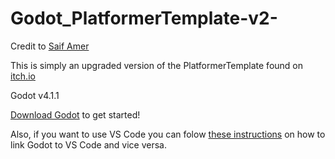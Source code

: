 # Godot_PlatformerTemplate-v2-
Credit to [Saif Amer](https://battlerockgames.com](https://itch.io/profile/suppersaif)https://itch.io/profile/suppersaif)

This is simply an upgraded version of the PlatformerTemplate found on [itch.io](https://suppersaif.itch.io/godot-platformer-template)

Godot v4.1.1

[Download Godot](https://godotengine.org/download/windows/) to get started!

Also, if you want to use VS Code you can folow [these instructions](https://www.showwcase.com/show/34429/effortless-scripting-in-godot-4-with-visual-studio-code-a-step-by-step-guide) on how to link Godot to VS Code and vice versa.
